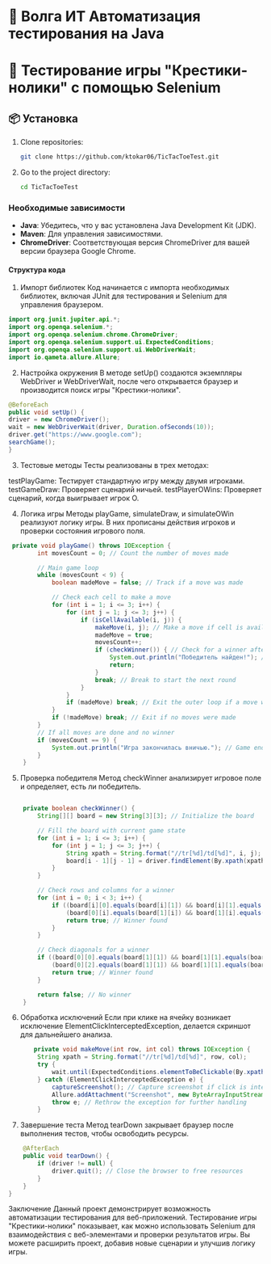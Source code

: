 
# 📜 Волга ИТ Автоматизация тестирования на Java
# 📜 Тестирование игры "Крестики-нолики" с помощью Selenium


## 📦 Установка

1. Clone repositories:
   
   ```bash
   git clone https://github.com/ktokar06/TicTacToeTest.git
   ```

2. Go to the project directory:
   
   ```bash
   cd TicTacToeTest
   ```

### Необходимые зависимости

- **Java**: Убедитесь, что у вас установлена Java Development Kit (JDK).
- **Maven**: Для управления зависимостями.
- **ChromeDriver**: Соответствующая версия ChromeDriver для вашей версии браузера Google Chrome.

#### Структура кода
1. Импорт библиотек
   Код начинается с импорта необходимых библиотек, включая JUnit для тестирования и Selenium для управления браузером.

``` Java
import org.junit.jupiter.api.*;
import org.openqa.selenium.*;
import org.openqa.selenium.chrome.ChromeDriver;
import org.openqa.selenium.support.ui.ExpectedConditions;
import org.openqa.selenium.support.ui.WebDriverWait;
import io.qameta.allure.Allure;
```
2. Настройка окружения
   В методе setUp() создаются экземпляры WebDriver и WebDriverWait, после чего открывается браузер и производится поиск игры "Крестики-нолики".


``` Java
@BeforeEach
public void setUp() {
driver = new ChromeDriver();
wait = new WebDriverWait(driver, Duration.ofSeconds(10));
driver.get("https://www.google.com");
searchGame();
}
```
3. Тестовые методы
   Тесты реализованы в трех методах:

testPlayGame: Тестирует стандартную игру между двумя игроками.
testGameDraw: Проверяет сценарий ничьей.
testPlayerOWins: Проверяет сценарий, когда выигрывает игрок O.


4. Логика игры
   Методы playGame, simulateDraw, и simulateOWin реализуют логику игры. В них прописаны действия игроков и проверки состояния игрового поля.

``` Java
 private void playGame() throws IOException {
        int movesCount = 0; // Count the number of moves made

        // Main game loop
        while (movesCount < 9) {
            boolean madeMove = false; // Track if a move was made

            // Check each cell to make a move
            for (int i = 1; i <= 3; i++) {
                for (int j = 1; j <= 3; j++) {
                    if (isCellAvailable(i, j)) {
                        makeMove(i, j); // Make a move if cell is available
                        madeMove = true;
                        movesCount++;
                        if (checkWinner()) { // Check for a winner after the move
                            System.out.println("Победитель найден!"); // Winner found message
                            return;
                        }
                        break; // Break to start the next round
                    }
                }
                if (madeMove) break; // Exit the outer loop if a move was made
            }
            if (!madeMove) break; // Exit if no moves were made
        }
        // If all moves are done and no winner
        if (movesCount == 9) {
            System.out.println("Игра закончилась вничью."); // Game ended in a draw
        }
    }
``` 

5. Проверка победителя
   Метод checkWinner анализирует игровое поле и определяет, есть ли победитель.

``` Java

    private boolean checkWinner() {
        String[][] board = new String[3][3]; // Initialize the board

        // Fill the board with current game state
        for (int i = 1; i <= 3; i++) {
            for (int j = 1; j <= 3; j++) {
                String xpath = String.format("//tr[%d]/td[%d]", i, j);
                board[i - 1][j - 1] = driver.findElement(By.xpath(xpath)).getText();
            }
        }

        // Check rows and columns for a winner
        for (int i = 0; i < 3; i++) {
            if ((board[i][0].equals(board[i][1]) && board[i][1].equals(board[i][2]) && !board[i][0].isEmpty()) ||
                (board[0][i].equals(board[1][i]) && board[1][i].equals(board[2][i]) && !board[0][i].isEmpty())) {
                return true; // Winner found
            }
        }

        // Check diagonals for a winner
        if ((board[0][0].equals(board[1][1]) && board[1][1].equals(board[2][2]) && !board[0][0].isEmpty()) ||
            (board[0][2].equals(board[1][1]) && board[1][1].equals(board[2][0]) && !board[0][2].isEmpty())) {
            return true; // Winner found
        }

        return false; // No winner
    }

``` 

6. Обработка исключений
   Если при клике на ячейку возникает исключение ElementClickInterceptedException, делается скриншот для дальнейшего анализа.

``` Java
       private void makeMove(int row, int col) throws IOException {
        String xpath = String.format("//tr[%d]/td[%d]", row, col);
        try {
            wait.until(ExpectedConditions.elementToBeClickable(By.xpath(xpath))).click(); // Click the cell
        } catch (ElementClickInterceptedException e) {
            captureScreenshot(); // Capture screenshot if click is intercepted
            Allure.addAttachment("Screenshot", new ByteArrayInputStream(Files.readAllBytes(Paths.get("screenshot.png"))));
            throw e; // Rethrow the exception for further handling
        }
``` 

7. Завершение теста
   Метод tearDown закрывает браузер после выполнения тестов, чтобы освободить ресурсы.

``` Java
    @AfterEach
    public void tearDown() {
        if (driver != null) {
            driver.quit(); // Close the browser to free resources
        }
    }
}
``` 

Заключение
Данный проект демонстрирует возможность автоматизации тестирования для веб-приложений. Тестирование игры "Крестики-нолики" показывает, как можно использовать Selenium для взаимодействия с веб-элементами и проверки результатов игры. Вы можете расширить проект, добавив новые сценарии и улучшив логику игры.

